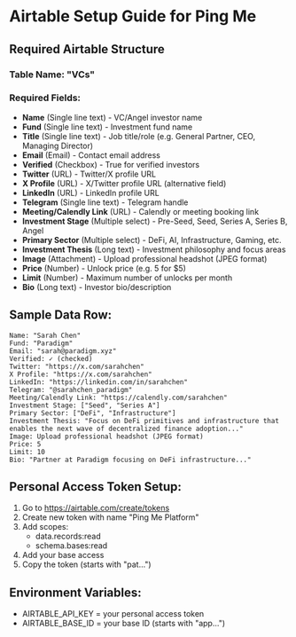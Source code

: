# Airtable Setup Guide for Ping Me

## Required Airtable Structure

### Table Name: "VCs"

### Required Fields:
- **Name** (Single line text) - VC/Angel investor name
- **Fund** (Single line text) - Investment fund name
- **Title** (Single line text) - Job title/role (e.g. General Partner, CEO, Managing Director)
- **Email** (Email) - Contact email address
- **Verified** (Checkbox) - True for verified investors
- **Twitter** (URL) - Twitter/X profile URL
- **X Profile** (URL) - X/Twitter profile URL (alternative field)
- **LinkedIn** (URL) - LinkedIn profile URL
- **Telegram** (Single line text) - Telegram handle
- **Meeting/Calendly Link** (URL) - Calendly or meeting booking link
- **Investment Stage** (Multiple select) - Pre-Seed, Seed, Series A, Series B, Angel
- **Primary Sector** (Multiple select) - DeFi, AI, Infrastructure, Gaming, etc.
- **Investment Thesis** (Long text) - Investment philosophy and focus areas
- **Image** (Attachment) - Upload professional headshot (JPEG format)
- **Price** (Number) - Unlock price (e.g. 5 for $5)
- **Limit** (Number) - Maximum number of unlocks per month
- **Bio** (Long text) - Investor bio/description

## Sample Data Row:
```
Name: "Sarah Chen"
Fund: "Paradigm"
Email: "sarah@paradigm.xyz"
Verified: ✓ (checked)
Twitter: "https://x.com/sarahchen"
X Profile: "https://x.com/sarahchen"
LinkedIn: "https://linkedin.com/in/sarahchen"
Telegram: "@sarahchen_paradigm"
Meeting/Calendly Link: "https://calendly.com/sarahchen"
Investment Stage: ["Seed", "Series A"]
Primary Sector: ["DeFi", "Infrastructure"]
Investment Thesis: "Focus on DeFi primitives and infrastructure that enables the next wave of decentralized finance adoption..."
Image: Upload professional headshot (JPEG format)
Price: 5
Limit: 10
Bio: "Partner at Paradigm focusing on DeFi infrastructure..."
```

## Personal Access Token Setup:
1. Go to https://airtable.com/create/tokens
2. Create new token with name "Ping Me Platform"
3. Add scopes:
   - data.records:read
   - schema.bases:read
4. Add your base access
5. Copy the token (starts with "pat...")

## Environment Variables:
- AIRTABLE_API_KEY = your personal access token
- AIRTABLE_BASE_ID = your base ID (starts with "app...")